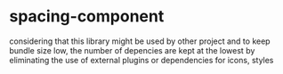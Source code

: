 # spacing-component

considering that this library might be used by other project and to keep bundle size low, the number of depencies are kept at the lowest by eliminating the use of external plugins or dependencies for icons, styles